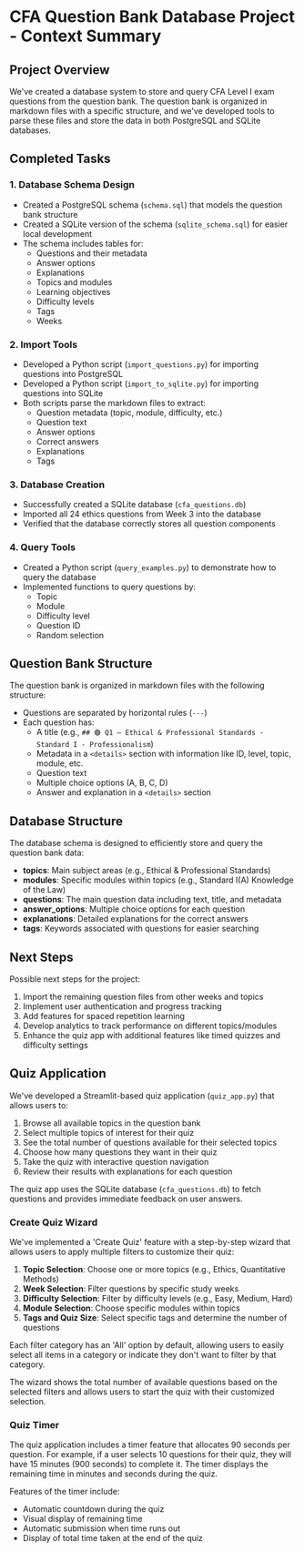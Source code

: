 # CFA Question Bank Database Project - Context Summary

## Project Overview

We've created a database system to store and query CFA Level I exam questions from the question bank. The question bank is organized in markdown files with a specific structure, and we've developed tools to parse these files and store the data in both PostgreSQL and SQLite databases.

## Completed Tasks

### 1. Database Schema Design

- Created a PostgreSQL schema (`schema.sql`) that models the question bank structure
- Created a SQLite version of the schema (`sqlite_schema.sql`) for easier local development
- The schema includes tables for:
  - Questions and their metadata
  - Answer options
  - Explanations
  - Topics and modules
  - Learning objectives
  - Difficulty levels
  - Tags
  - Weeks

### 2. Import Tools

- Developed a Python script (`import_questions.py`) for importing questions into PostgreSQL
- Developed a Python script (`import_to_sqlite.py`) for importing questions into SQLite
- Both scripts parse the markdown files to extract:
  - Question metadata (topic, module, difficulty, etc.)
  - Question text
  - Answer options
  - Correct answers
  - Explanations
  - Tags

### 3. Database Creation

- Successfully created a SQLite database (`cfa_questions.db`)
- Imported all 24 ethics questions from Week 3 into the database
- Verified that the database correctly stores all question components

### 4. Query Tools

- Created a Python script (`query_examples.py`) to demonstrate how to query the database
- Implemented functions to query questions by:
  - Topic
  - Module
  - Difficulty level
  - Question ID
  - Random selection

## Question Bank Structure

The question bank is organized in markdown files with the following structure:

- Questions are separated by horizontal rules (`---`)
- Each question has:
  - A title (e.g., `## 🟢 Q1 – Ethical & Professional Standards - Standard I - Professionalism`)
  - Metadata in a `<details>` section with information like ID, level, topic, module, etc.
  - Question text
  - Multiple choice options (A, B, C, D)
  - Answer and explanation in a `<details>` section

## Database Structure

The database schema is designed to efficiently store and query the question bank data:

- **topics**: Main subject areas (e.g., Ethical & Professional Standards)
- **modules**: Specific modules within topics (e.g., Standard I(A) Knowledge of the Law)
- **questions**: The main question data including text, title, and metadata
- **answer_options**: Multiple choice options for each question
- **explanations**: Detailed explanations for the correct answers
- **tags**: Keywords associated with questions for easier searching

## Next Steps

Possible next steps for the project:

1. Import the remaining question files from other weeks and topics
2. Implement user authentication and progress tracking
3. Add features for spaced repetition learning
4. Develop analytics to track performance on different topics/modules
5. Enhance the quiz app with additional features like timed quizzes and difficulty settings

## Quiz Application

We've developed a Streamlit-based quiz application (`quiz_app.py`) that allows users to:

1. Browse all available topics in the question bank
2. Select multiple topics of interest for their quiz
3. See the total number of questions available for their selected topics
4. Choose how many questions they want in their quiz
5. Take the quiz with interactive question navigation
6. Review their results with explanations for each question

The quiz app uses the SQLite database (`cfa_questions.db`) to fetch questions and provides immediate feedback on user answers.

### Create Quiz Wizard

We've implemented a 'Create Quiz' feature with a step-by-step wizard that allows users to apply multiple filters to customize their quiz:

1. **Topic Selection**: Choose one or more topics (e.g., Ethics, Quantitative Methods)
2. **Week Selection**: Filter questions by specific study weeks
3. **Difficulty Selection**: Filter by difficulty levels (e.g., Easy, Medium, Hard)
4. **Module Selection**: Choose specific modules within topics
5. **Tags and Quiz Size**: Select specific tags and determine the number of questions

Each filter category has an 'All' option by default, allowing users to easily select all items in a category or indicate they don't want to filter by that category.

The wizard shows the total number of available questions based on the selected filters and allows users to start the quiz with their customized selection.

### Quiz Timer

The quiz application includes a timer feature that allocates 90 seconds per question. For example, if a user selects 10 questions for their quiz, they will have 15 minutes (900 seconds) to complete it. The timer displays the remaining time in minutes and seconds during the quiz.

Features of the timer include:

- Automatic countdown during the quiz
- Visual display of remaining time
- Automatic submission when time runs out
- Display of total time taken at the end of the quiz
